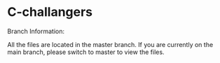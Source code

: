 # C-challangers
Branch Information:

All the files are located in the master branch.
If you are currently on the main branch, please switch to master to view the files.
